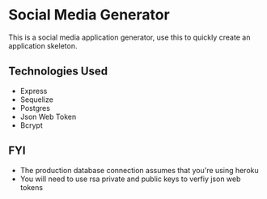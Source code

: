 # Social Media Generator

This is a social media application generator, use this to quickly create an application skeleton.


## Technologies Used

  * Express
  * Sequelize
  * Postgres
  * Json Web Token
  * Bcrypt




## FYI
  * The production database connection assumes that you're using heroku
  * You will need to use rsa private and public keys to verfiy json web tokens